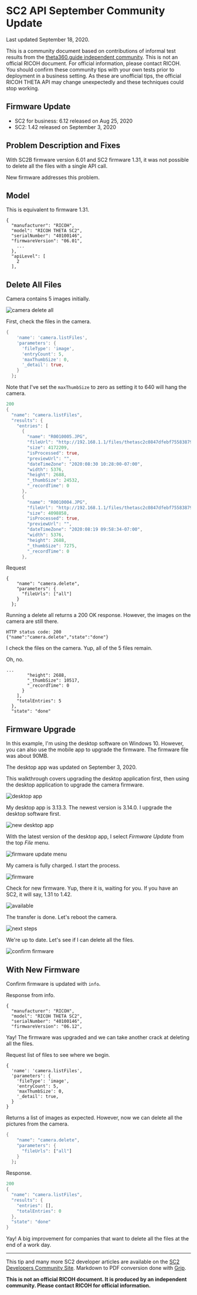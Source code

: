 # SC2 API September Community Update

Last updated September 18, 2020.

This is a community document based on contributions of
informal test results 
from the [theta360.guide independent community](https://www2.theta360.guide/).  This is
not an official RICOH document.  For official information, please
contact RICOH.  You should confirm these community tips with your
own tests prior to deployment in a business setting.  As these are
unofficial tips, the official RICOH THETA API may change unexpectedly
and these techniques could stop working. 

## Firmware Update

* SC2 for business: 6.12 released on Aug 25, 2020
* SC2: 1.42 released on September 3, 2020

## Problem Description and Fixes

With SC2B firmware version 6.01 and SC2 firmware 1.31, it was
not possible to delete all the files  with a single API call.  

New firmware addresses this problem. 

## Model

This is equivalent to firmware 1.31.

```
{
  "manufacturer": "RICOH",
  "model": "RICOH THETA SC2",
  "serialNumber": "40100146",
  "firmwareVersion": "06.01",
    ...
  },
  "apiLevel": [
    2
  ],
```

## Delete All Files

Camera contains 5 images initially.

![camera delete all](doc/images/delete.png)

First, check the files in the camera.

```dart
{
    'name': 'camera.listFiles',
    'parameters': {
      'fileType': 'image',
      'entryCount': 5,
      'maxThumbSize': 0,
      '_detail': true,
    }
  };
```

Note that I've set the `maxThumbSize` to zero as setting it to 640 will hang the camera.

```dart
200
{
  "name": "camera.listFiles",
  "results": {
    "entries": [
      {
        "name": "R0010005.JPG",
        "fileUrl": "http://192.168.1.1/files/thetasc2c0847dfebf755838793d3c13/100RICOH/R0010005.JPG",
        "size": 4172209,
        "isProcessed": true,
        "previewUrl": "",
        "dateTimeZone": "2020:08:30 10:28:00-07:00",
        "width": 5376,
        "height": 2688,
        "_thumbSize": 24532,
        "_recordTime": 0
      },
      {
        "name": "R0010004.JPG",
        "fileUrl": "http://192.168.1.1/files/thetasc2c0847dfebf755838793d3c13/100RICOH/R0010004.JPG",
        "size": 4098858,
        "isProcessed": true,
        "previewUrl": "",
        "dateTimeZone": "2020:08:19 09:58:34-07:00",
        "width": 5376,
        "height": 2688,
        "_thumbSize": 7275,
        "_recordTime": 0
      },
```


Request

```
{
    "name": "camera.delete",
    "parameters": {
      "fileUrls": ["all"]
    }
  };
```
Running a delete all returns a 200 OK response.
However, the images on the camera are still there. 

```
HTTP status code: 200
{"name":"camera.delete","state":"done"}
```

I check the files on the camera.  Yup, all of the 5 files remain.

Oh, no.

```
...
        "height": 2688,
        "_thumbSize": 10517,
        "_recordTime": 0
      }
    ],
    "totalEntries": 5
  },
  "state": "done"
  ```

## Firmware Upgrade

In this example, I'm using the desktop software on Windows 10.
However, you can also use the mobile app to upgrade the firmware.
The firmware file was about 90MB.

The desktop app was updated on September 3, 2020.

This walkthrough covers upgrading the desktop application first,
then using the desktop application to upgrade the camera firmware.

![desktop app](doc/images/desktop_app.png)

My desktop app is 3.13.3.  The newest version is 3.14.0.  I upgrade the desktop software first.

![new desktop app](doc/images/new_desktop_app.png)

With the latest version of the desktop app, I select _Firmware Update_ from the top _File_ menu.

![firmware update menu](doc/images/firmware_update_menu.png)

My camera is fully charged.  I start the process. 

![firmware](doc/images/02_firmware.png)

Check for new firmware.  Yup, there it is, waiting for you.  If you have an SC2, it will say, 1.31 to 1.42. 

![available](doc/images/03_firmware_available.png)

The transfer is done.  Let's reboot the camera.

![next steps](doc/images/04_firmware_next_steps.png)

We're up to date. Let's see if I can delete all the files.

![confirm firmware](doc/images/05_firmware_up_to_date.png)

## With New Firmware

Confirm firmware is updated with `info`.

Response from info.

```
{
  "manufacturer": "RICOH",
  "model": "RICOH THETA SC2",
  "serialNumber": "40100146",
  "firmwareVersion": "06.12",
```

Yay!  The firmware was upgraded and we can take another
crack at deleting all the files. 

Request list of files to see where we begin. 

```
{
  'name': 'camera.listFiles',
  'parameters': {
    'fileType': 'image',
    'entryCount': 5,
    'maxThumbSize': 0,
    '_detail': true,
  }
}
```

Returns a list of images as expected.  However, now we can
delete all the pictures from the camera.

```dart
{
    "name": "camera.delete",
    "parameters": {
      "fileUrls": ["all"]
    }
  };
```

Response.

```dart
200
{
  "name": "camera.listFiles",
  "results": {
    "entries": [],
    "totalEntries": 0
  },
  "state": "done"
}
```

Yay!  A big improvement for companies that want to delete all the files
at the end of a work day.

---
This tip and many more SC2 developer articles are available on the 
[SC2 Developers Community Site](https://theta360.guide/special/sc2/).
Markdown to PDF conversion done with [Grip](https://github.com/joeyespo/grip). 

__This is not an official RICOH document. It is produced by
an independent community.  Please contact RICOH for official
information.__ 